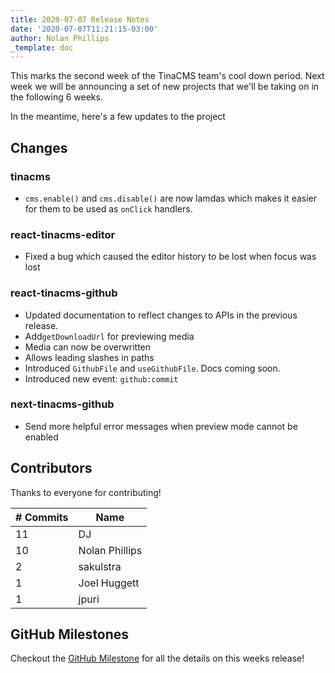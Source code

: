 ```yaml
---
title: 2020-07-07 Release Notes
date: '2020-07-07T11:21:15-03:00'
author: Nolan Phillips
_template: doc
---
```


This marks the second week of the TinaCMS team's cool down period. Next week we will be announcing a set of new projects that we'll be taking on in the following 6 weeks.

In the meantime, here's a few updates to the project

## Changes

### **tinacms**

- `cms.enable()` and `cms.disable()` are now lamdas which makes it easier for them to be used as `onClick` handlers.

### **react-tinacms-editor**

- Fixed a bug which caused the editor history to be lost when focus was lost

### **react-tinacms-github**

- Updated documentation to reflect changes to APIs in the previous release.
- Add`getDownloadUrl` for previewing media
- Media can now be overwritten
- Allows leading slashes in paths
- Introduced `GithubFile` and `useGithubFile`. Docs coming soon.
- Introduced new event: `github:commit`

### **next-tinacms-github**

- Send more helpful error messages when preview mode cannot be enabled

## Contributors

Thanks to everyone for contributing!

| # Commits | Name           |
| --------- | -------------- |
| 11        | DJ             |
| 10        | Nolan Phillips |
| 2         | sakulstra      |
| 1         | Joel Huggett   |
| 1         | jpuri          |

## GitHub Milestones

Checkout the [GitHub Milestone](https://github.com/tinacms/tinacms/milestone/31?closed=1) for all the details on this weeks release!
